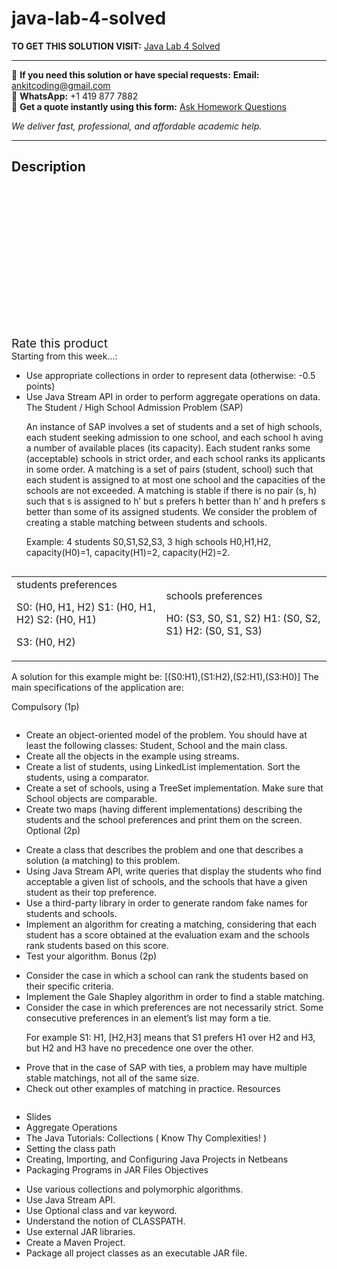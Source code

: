 # java-lab-4-solved
**TO GET THIS SOLUTION VISIT:** [Java Lab 4 Solved](https://www.ankitcodinghub.com/product/java-lab-4-solved/)


---

📩 **If you need this solution or have special requests:** **Email:** ankitcoding@gmail.com  
📱 **WhatsApp:** +1 419 877 7882  
📄 **Get a quote instantly using this form:** [Ask Homework Questions](https://www.ankitcodinghub.com/services/ask-homework-questions/)

*We deliver fast, professional, and affordable academic help.*

---

<h2>Description</h2>



<div class="kk-star-ratings kksr-auto kksr-align-center kksr-valign-top" data-payload="{&quot;align&quot;:&quot;center&quot;,&quot;id&quot;:&quot;95417&quot;,&quot;slug&quot;:&quot;default&quot;,&quot;valign&quot;:&quot;top&quot;,&quot;ignore&quot;:&quot;&quot;,&quot;reference&quot;:&quot;auto&quot;,&quot;class&quot;:&quot;&quot;,&quot;count&quot;:&quot;0&quot;,&quot;legendonly&quot;:&quot;&quot;,&quot;readonly&quot;:&quot;&quot;,&quot;score&quot;:&quot;0&quot;,&quot;starsonly&quot;:&quot;&quot;,&quot;best&quot;:&quot;5&quot;,&quot;gap&quot;:&quot;4&quot;,&quot;greet&quot;:&quot;Rate this product&quot;,&quot;legend&quot;:&quot;0\/5 - (0 votes)&quot;,&quot;size&quot;:&quot;24&quot;,&quot;title&quot;:&quot;Java Lab 4 Solved&quot;,&quot;width&quot;:&quot;0&quot;,&quot;_legend&quot;:&quot;{score}\/{best} - ({count} {votes})&quot;,&quot;font_factor&quot;:&quot;1.25&quot;}">

<div class="kksr-stars">

<div class="kksr-stars-inactive">
            <div class="kksr-star" data-star="1" style="padding-right: 4px">


<div class="kksr-icon" style="width: 24px; height: 24px;"></div>
        </div>
            <div class="kksr-star" data-star="2" style="padding-right: 4px">


<div class="kksr-icon" style="width: 24px; height: 24px;"></div>
        </div>
            <div class="kksr-star" data-star="3" style="padding-right: 4px">


<div class="kksr-icon" style="width: 24px; height: 24px;"></div>
        </div>
            <div class="kksr-star" data-star="4" style="padding-right: 4px">


<div class="kksr-icon" style="width: 24px; height: 24px;"></div>
        </div>
            <div class="kksr-star" data-star="5" style="padding-right: 4px">


<div class="kksr-icon" style="width: 24px; height: 24px;"></div>
        </div>
    </div>

<div class="kksr-stars-active" style="width: 0px;">
            <div class="kksr-star" style="padding-right: 4px">


<div class="kksr-icon" style="width: 24px; height: 24px;"></div>
        </div>
            <div class="kksr-star" style="padding-right: 4px">


<div class="kksr-icon" style="width: 24px; height: 24px;"></div>
        </div>
            <div class="kksr-star" style="padding-right: 4px">


<div class="kksr-icon" style="width: 24px; height: 24px;"></div>
        </div>
            <div class="kksr-star" style="padding-right: 4px">


<div class="kksr-icon" style="width: 24px; height: 24px;"></div>
        </div>
            <div class="kksr-star" style="padding-right: 4px">


<div class="kksr-icon" style="width: 24px; height: 24px;"></div>
        </div>
    </div>
</div>


<div class="kksr-legend" style="font-size: 19.2px;">
            <span class="kksr-muted">Rate this product</span>
    </div>
    </div>
<div class="page" title="Page 1">
<div class="layoutArea">
<div class="column">
Starting from this week…:

<ul>
<li>Use appropriate collections in order to represent data (otherwise: -0.5 points)</li>
<li>Use Java Stream API in order to perform aggregate operations on data.
The Student / High School Admission Problem (SAP)

An instance of SAP involves a set of students and a set of high schools, each student seeking admission to one school, and each school h aving a number of available places (its capacity). Each student ranks some (acceptable) schools in strict order, and each school ranks its applicants in some order. A matching is a set of pairs (student, school) such that each student is assigned to at most one school and the capacities of the schools are not exceeded. A matching is stable if there is no pair (s, h) such that s is assigned to h’ but s prefers h better than h’ and h prefers s better than some of its assigned students. We consider the problem of creating a stable matching between students and schools.

Example: 4 students S0,S1,S2,S3, 3 high schools H0,H1,H2, capacity(H0)=1, capacity(H1)=2, capacity(H2)=2.
</li>
</ul>
</div>
</div>
<table>
<tbody>
<tr>
<td>
<div class="layoutArea">
<div class="column">
students preferences

S0: (H0, H1, H2) S1: (H0, H1, H2) S2: (H0, H1)

S3: (H0, H2)

</div>
</div>
</td>
<td>
<div class="layoutArea">
<div class="column">
schools preferences

H0: (S3, S0, S1, S2) H1: (S0, S2, S1) H2: (S0, S1, S3)

</div>
</div>
</td>
</tr>
</tbody>
</table>
<div class="layoutArea">
<div class="column">
A solution for this example might be: [(S0:H1),(S1:H2),(S2:H1),(S3:H0)] The main specifications of the application are:

Compulsory (1p)

</div>
</div>
</div>
<div class="page" title="Page 2">
<div class="layoutArea">
<div class="column">
<ul>
<li>Create an object-oriented model of the problem. You should have at least the following classes: Student, School and the main class.</li>
<li>Create all the objects in the example using streams.</li>
<li>Create a list of students, using LinkedList implementation. Sort the students,
using a comparator.
</li>
<li>Create a set of schools, using a TreeSet implementation. Make sure
that School objects are comparable.
</li>
<li>Create two maps (having different implementations) describing the students
and the school preferences and print them on the screen. Optional (2p)
</li>
</ul>
<ul>
<li>Create a class that describes the problem and one that describes a solution (a matching) to this problem.</li>
<li>Using Java Stream API, write queries that display the students who find acceptable a given list of schools, and the schools that have a given student as their top preference.</li>
<li>Use a third-party library in order to generate random fake names for students and schools.</li>
<li>Implement an algorithm for creating a matching, considering that each student has a score obtained at the evaluation exam and the schools rank students based on this score.</li>
<li>Test your algorithm. Bonus (2p)</li>
</ul>
<ul>
<li>Consider the case in which a school can rank the students based on their specific criteria.</li>
<li>Implement the Gale Shapley algorithm in order to find a stable matching.</li>
<li>Consider the case in which preferences are not necessarily strict. Some
consecutive preferences in an element’s list may form a tie.

For example S1: H1, [H2,H3] means that S1 prefers H1 over H2 and H3, but H2 and H3 have no precedence one over the other.
</li>
<li>Prove that in the case of SAP with ties, a problem may have multiple stable matchings, not all of the same size.</li>
<li>Check out other examples of matching in practice. Resources</li>
</ul>
</div>
</div>
</div>
<div class="page" title="Page 3">
<div class="layoutArea">
<div class="column">
<ul>
<li>Slides</li>
<li>Aggregate Operations</li>
<li>The Java Tutorials: Collections ( Know Thy Complexities! )</li>
<li>Setting the class path</li>
<li>Creating, Importing, and Configuring Java Projects in Netbeans</li>
<li>Packaging Programs in JAR Files
Objectives
</li>
</ul>
<ul>
<li>Use various collections and polymorphic algorithms.</li>
<li>Use Java Stream API.</li>
<li>Use Optional class and var keyword.</li>
<li>Understand the notion of CLASSPATH.</li>
<li>Use external JAR libraries.</li>
<li>Create a Maven Project.</li>
<li>Package all project classes as an executable JAR file.</li>
</ul>
</div>
</div>
</div>
